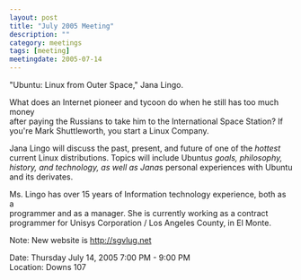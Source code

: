 ```yaml
---
layout: post
title: "July 2005 Meeting"
description: ""
category: meetings
tags: [meeting]
meetingdate: 2005-07-14
---
```


"Ubuntu: Linux from Outer Space," Jana Lingo.                                  
                                                                             
What does an Internet pioneer and tycoon do when he still has too much money   
after paying the Russians to take him to the International Space Station? If   
you're Mark Shuttleworth, you start a Linux Company.                           
                                                                             
Jana Lingo will discuss the past, present, and future of one of the *hottest*  
current Linux distributions. Topics will include Ubuntu*s goals, philosophy,   
history, and technology, as well as Jana*s personal experiences with Ubuntu    
and its derivates.                                                             
                                                                             
Ms. Lingo has over 15 years of Information technology experience, both as a    
programmer and as a manager. She is currently working as a contract programmer 
for Unisys Corporation / Los Angeles County, in El Monte.                      
                                                                             
Note: New website is http://sgvlug.net                                         
                                                                             
Date: Thursday July 14, 2005 7:00 PM - 9:00 PM                                   
Location: Downs 107                                         
